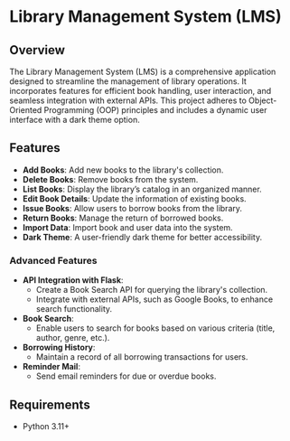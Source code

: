 # Library Management System (LMS)

## Overview

The Library Management System (LMS) is a comprehensive application designed to streamline the management of library operations. It incorporates features for efficient book handling, user interaction, and seamless integration with external APIs. This project adheres to Object-Oriented Programming (OOP) principles and includes a dynamic user interface with a dark theme option.

## Features

- **Add Books**: Add new books to the library's collection.
- **Delete Books**: Remove books from the system.
- **List Books**: Display the library’s catalog in an organized manner.
- **Edit Book Details**: Update the information of existing books.
- **Issue Books**: Allow users to borrow books from the library.
- **Return Books**: Manage the return of borrowed books.
- **Import Data**: Import book and user data into the system.
- **Dark Theme**: A user-friendly dark theme for better accessibility.

### Advanced Features

- **API Integration with Flask**:
  - Create a Book Search API for querying the library's collection.
  - Integrate with external APIs, such as Google Books, to enhance search functionality.
- **Book Search**:
  - Enable users to search for books based on various criteria (title, author, genre, etc.).
- **Borrowing History**:
  - Maintain a record of all borrowing transactions for users.
- **Reminder Mail**:
  - Send email reminders for due or overdue books.

## Requirements

- Python 3.11+
